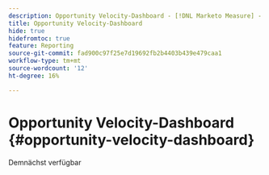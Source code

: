 ```yaml
---
description: Opportunity Velocity-Dashboard - [!DNL Marketo Measure] - Produkt
title: Opportunity Velocity-Dashboard
hide: true
hidefromtoc: true
feature: Reporting
source-git-commit: fad900c97f25e7d19692fb2b4403b439e479caa1
workflow-type: tm+mt
source-wordcount: '12'
ht-degree: 16%

---
```


# Opportunity Velocity-Dashboard {#opportunity-velocity-dashboard}

Demnächst verfügbar
